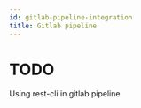 ```yaml
---
id: gitlab-pipeline-integration
title: Gitlab pipeline
---
```


# TODO
Using rest-cli in gitlab pipeline
